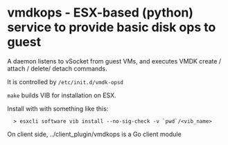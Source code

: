 # vmdkops - ESX-based (python) service to provide basic disk ops to guest

A daemon listens to vSocket from guest  VMs, and executes VMDK create / attach /
delete/ detach commands.

It is controlled by `/etc/init.d/vmdk-opsd`

`make` builds VIB for installation on ESX.

Install with with something like this:
```
  > esxcli software vib install --no-sig-check -v `pwd`/<vib_name>
```

On client side, ../client_plugin/vmdkops is a Go client module

